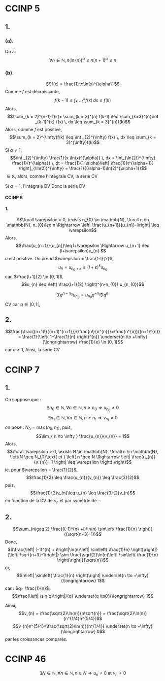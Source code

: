 # CCINP 5
## 1.
### (a).
On a: 
$$\forall n \in \mathbb{N}, n(\ln(n))^{\alpha}\leq n(n+1)^{\alpha} \leq n$$
### (b). 
$$f(x) = \frac{1}{x\ln(x)^{\alpha}}$$
Comme $f$ est décroissante, 
$$f(k-1)\leq \int_{k-1}^{k} f(x) \, dx \leq f(k)$$
Alors, 
$$\sum_{k = 2}^{n-1} f(k)= \sum_{k = 3}^{n} f(k-1) \leq \sum_{k=3}^{n}\int _{k-1}^{k} f(x) \, dx  \leq \sum_{k = 3}^{n}f(k)$$
Alors, comme $f$ est positive, 
$$\sum_{k = 2}^{\infty}f(k) \leq \int _{2}^{\infty} f(x) \, dx \leq \sum_{k = 3}^{\infty}f(k)$$
Si $\alpha \neq 1$, 
$$\int _{2}^{\infty} \frac{1}{x \ln(x)^{\alpha}} \, dx = \int_{\ln(2)}^{\infty} \frac{1}{t^{\alpha}} \, dt = \frac{1}{1-\alpha}\left[ \frac{1}{t^{\alpha+1}} \right]_{\ln(2)}^{\infty} = \frac{1}{(\alpha-1)\ln(2)^{\alpha+1}}$$
$\in \mathbb{R}$, alors, comme l'intégrale CV, la série CV

Si $\alpha = 1$, l'intégrale DV Donc la série DV

#### CCINP 6
#### 1.
$$\forall \varepsilon > 0, \exists n_{0} \in \mathbb{N}, \forall n \in \mathbb{N}, n_{0}\leq n \Rightarrow \left| \frac{u_{n+1}}{u_{n}}-l\right| \leq \varepsilon$$
Alors, 
$$\frac{u_{n+1}}{u_{n}}\leq l+\varepsilon \Rightarrow u_{n+1} \leq (l+\varepsilon)u_{n} $$
$u$ est positive.
On prend $\varepsilon = \frac{1-l}{2}$,
$$u_{n} = u_{n_{0}+k} \leq (l+\varepsilon)^{k}u_{n_{0}}$$
car, $\frac{l+1}{2} \in ]0, 1[$, 
$$u_{n} \leq \left( \frac{l+1}{2} \right)^{n-n_{0}} u_{n_{0}}$$

$$\sum q^{n-n_{0}} u_{n_{0}} = u_{n_{0}}q^{-n_{0}} \sum q^{n}$$
CV car $q \in ]0, 1[$, 

## 2.
$$\frac{\frac{(n+1)!}{(n+1)^{n+1}}}{\frac{n!}{n^{n}}}=\frac{n^{n}}{(n+1)^{n}} = \frac{1}{\left( 1+\frac{1}{n} \right)^{n}}  \underset{n \to +\infty}{\longrightarrow} \frac{1}{e} \in ]0, 1[$$
car $e \geq 1$, 
Ainsi, la série CV

# CCINP 7
## 1.
On suppose que : 
$$\exists n_{0} \in \mathbb{N}, \forall n \in \mathbb{N}, n \geq n_{0} \Rightarrow u_{n_{0}} \neq 0$$
$$\exists n_{1} \in \mathbb{N}, \forall n \in \mathbb{N}, n \geq n_{1} \Rightarrow v_{n_{1}} \neq 0$$
on pose : $N_{0} = \max(n_{0}, n_{1})$, 
puis, 
$$\lim_{ n \to \infty } \frac{u_{n}}{v_{n}} = 1$$
Alors, 
$$\forall \varepsilon > 0, \exists N \in \mathbb{N}, \forall n \in \mathbb{N}, \left(N \geq N_{0}\text{ et } \left( n \geq N \Rightarrow \left| \frac{u_{n}}{v_{n}} -1 \right| \leq \varepsilon \right) \right)$$
ie, pour $\varepsilon = \frac{1}{2}$, 
$$\frac{1}{2} \leq \frac{u_{n}}{v_{n}} \leq \frac{3}{2}$$
puis, 
$$\frac{1}{2}v_{n}\leq u_{n} \leq \frac{3}{2}v_{n}$$
en fonction de la DV de $v_{n}$ et par symétrie de $\sim$

## 2.
$$\sum_{n\geq 2} \frac{((-1)^{n} +i)\ln(n) \sin\left( \frac{1}{n} \right)}{(\sqrt{n+3}-1)}$$
Donc, 
$$\frac{\left| (-1)^{n} + i\right|\ln(n)\left| \sin\left( \frac{1}{n} \right)\right|}{\left| \sqrt{n+3}-1\right|} \sim \frac{\sqrt{2}\ln(n)\left| \sin\left( \frac{1}{n} \right)\right|}{\sqrt{n}}$$
or, 
$$n\left| \sin\left( \frac{1}{n} \right)\right| \underset{n \to +\infty}{\longrightarrow} 1$$
car : $q= \frac{1}{n}$
$$\frac{\left| \sin(q)\right|}{q} \underset{q \to0}{\longrightarrow} 1$$

Ainsi, 
$$v_{n} = \frac{\sqrt{2}\ln(n)}{n\sqrt{n}} = \frac{\sqrt{2}\ln(n)}{n^{1/4}n^{5/4}}$$
$$v_{n}n^{5/4}=\frac{\sqrt{2}\ln(n)}{n^{1/4}} \underset{n \to +\infty}{\longrightarrow} 0$$
par les croissances comparés.

# CCINP 46
$$\exists N \in \mathbb{N}, \forall n \in \mathbb{N}, n \geq N \Rightarrow u_{n} \neq 0 \text{ et }v_{n} \neq 0$$
